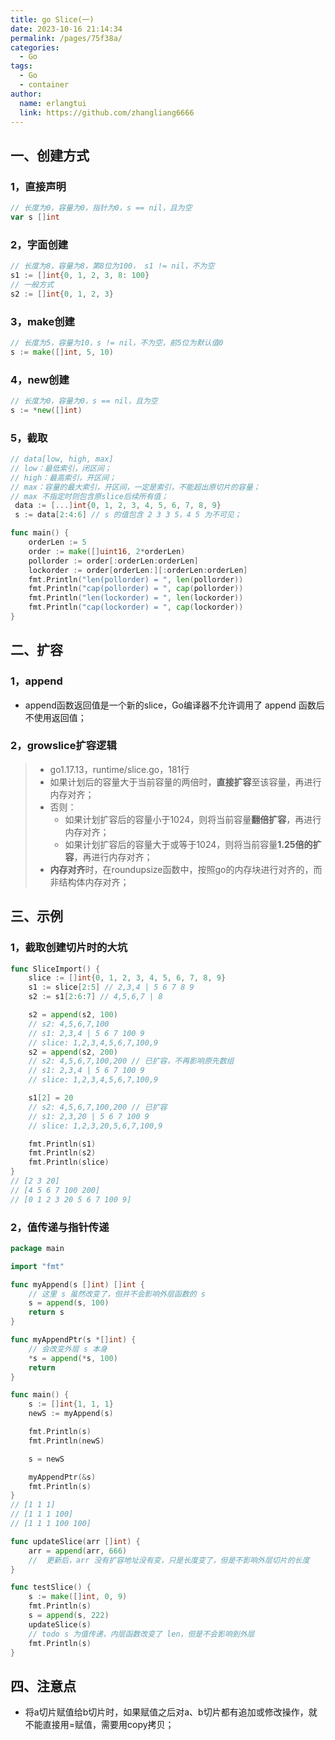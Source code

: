```yaml
---
title: go Slice(一)
date: 2023-10-16 21:14:34
permalink: /pages/75f38a/
categories:
  - Go
tags:
  - Go
  - container
author: 
  name: erlangtui
  link: https://github.com/zhangliang6666
---
```

## 一、创建方式
### 1，直接声明
```go
// 长度为0，容量为0，指针为0，s == nil，且为空
var s []int
```
### 2，字面创建
```go
// 长度为8，容量为8，第8位为100， s1 != nil，不为空
s1 := []int{0, 1, 2, 3, 8: 100}
// 一般方式
s2 := []int{0, 1, 2, 3}
```

### 3，make创建
```go
// 长度为5，容量为10，s != nil，不为空，前5位为默认值0
s := make([]int, 5, 10)
```
### 4，new创建
```go
// 长度为0，容量为0，s == nil，且为空
s := *new([]int)
```
### 5，截取
```go
// data[low, high, max]
// low：最低索引，闭区间；
// high：最高索引，开区间；
// max：容量的最大索引，开区间，一定是索引，不能超出原切片的容量；
// max 不指定时则包含原slice后续所有值；
 data := [...]int{0, 1, 2, 3, 4, 5, 6, 7, 8, 9}
 s := data[2:4:6] // s 的值包含 2 3 3 5，4 5 为不可见；

func main() {
	orderLen := 5
	order := make([]uint16, 2*orderLen)
	pollorder := order[:orderLen:orderLen]
	lockorder := order[orderLen:][:orderLen:orderLen]
	fmt.Println("len(pollorder) = ", len(pollorder))
	fmt.Println("cap(pollorder) = ", cap(pollorder))
	fmt.Println("len(lockorder) = ", len(lockorder))
	fmt.Println("cap(lockorder) = ", cap(lockorder))
}

```

## 二、扩容
### 1，append
- append函数返回值是一个新的slice，Go编译器不允许调用了 append 函数后不使用返回值；
### 2，growslice扩容逻辑
> - go1.17.13，runtime/slice.go，181行
> - 如果计划后的容量大于当前容量的两倍时，**直接扩容**至该容量，再进行内存对齐；
> - 否则：
>    - 如果计划扩容后的容量小于1024，则将当前容量**翻倍扩容**，再进行内存对齐；
>    - 如果计划扩容后的容量大于或等于1024，则将当前容量**1.25倍的扩容**，再进行内存对齐；
> - **内存对齐**时，在roundupsize函数中，按照go的内存块进行对齐的，而非结构体内存对齐；

## 三、示例
### 1，截取创建切片时的大坑
```go
func SliceImport() {
    slice := []int{0, 1, 2, 3, 4, 5, 6, 7, 8, 9}
    s1 := slice[2:5] // 2,3,4 | 5 6 7 8 9
    s2 := s1[2:6:7] // 4,5,6,7 | 8

    s2 = append(s2, 100) 
    // s2: 4,5,6,7,100
    // s1: 2,3,4 | 5 6 7 100 9
    // slice: 1,2,3,4,5,6,7,100,9
    s2 = append(s2, 200) 
    // s2: 4,5,6,7,100,200 // 已扩容，不再影响原先数组
    // s1: 2,3,4 | 5 6 7 100 9
    // slice: 1,2,3,4,5,6,7,100,9

    s1[2] = 20
    // s2: 4,5,6,7,100,200 // 已扩容
    // s1: 2,3,20 | 5 6 7 100 9
    // slice: 1,2,3,20,5,6,7,100,9

    fmt.Println(s1)
    fmt.Println(s2)
    fmt.Println(slice)
}
// [2 3 20]
// [4 5 6 7 100 200]
// [0 1 2 3 20 5 6 7 100 9]
```
### 2，值传递与指针传递
```go
package main

import "fmt"

func myAppend(s []int) []int {
	// 这里 s 虽然改变了，但并不会影响外层函数的 s
	s = append(s, 100)
	return s
}

func myAppendPtr(s *[]int) {
	// 会改变外层 s 本身
	*s = append(*s, 100)
	return
}

func main() {
	s := []int{1, 1, 1}
	newS := myAppend(s)

	fmt.Println(s)
	fmt.Println(newS)

	s = newS

	myAppendPtr(&s)
	fmt.Println(s)
}
// [1 1 1]
// [1 1 1 100]
// [1 1 1 100 100]
```
```go
func updateSlice(arr []int) {
	arr = append(arr, 666)
	// 	更新后，arr 没有扩容地址没有变，只是长度变了，但是不影响外层切片的长度
}

func testSlice() {
	s := make([]int, 0, 9)
	fmt.Println(s)
	s = append(s, 222)
	updateSlice(s)
	// todo s 为值传递，内层函数改变了 len，但是不会影响到外层
	fmt.Println(s)
}
```
## 四、注意点

- 将a切片赋值给b切片时，如果赋值之后对a、b切片都有追加或修改操作，就不能直接用=赋值，需要用copy拷贝；
